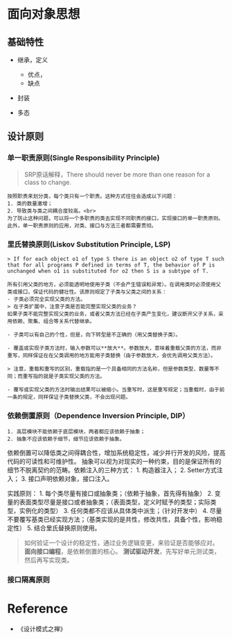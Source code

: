 # 面向对象思想
## 基础特性
- 继承，定义
    - 优点，
    - 缺点
- 封装

- 多态



## 设计原则
### 单一职责原则(Single Responsibility Principle)<br>
> SRP原话解释，There should never be more than one reason for a class to change.
    
    按照职责来划分类，每个类只有一个职责。这种方式往往会造成以下问题：
    1. 类的数量激增；
    2. 导致类与类之间耦合度较高。<br>
    为了防止这种问题，可以将一个多职责的类去实现不同职责的接口，实现接口的单一职责原则。此外，单一职责原则的应用，对类、接口与方法三者都需要贯彻。

### 里氏替换原则(Liskov Substitution Principle, LSP)<br>
    > If for each object o1 of type S there is an object o2 of type T such that for all programs P defined in terms of T, the behavior of P is unchanged when o1 is substituted for o2 then S is a subtype of T.
    
    所有引用父类的地方，必须能透明地使用子类（不会产生错误和异常）。在调用类时必须使用父类或接口，保证代码的健壮性。该原则规定了子类与父类之间的关系：
    - 子类必须完全实现父类的方法。
    > 在子类扩展中，注意子类是否能完整实现父类的业务？
    如果子类不能完整实现父类的业务，或者父类方法已经在子类产生变化，建议断开父子关系，采用依赖、聚集、组合等关系代替继承。
    
    - 子类可以有自己的个性，但是，向下转型是不正确的（用父类替换子类）。
    
    - 覆盖或实现子类方法时，输入参数可以**放大**。参数放大，意味着重载父类的方法，而非重写，同样保证在在父类调用的地方能用子类替换（由于参数放大，会优先调用父类方法）。
    
    > 注意，重载和重写的区别，重载指的是一个具备相同的方法名称，但是参数类型、数量等不同；而重写指的就是子类实现父类的方法。
    
    - 覆写或实现父类的方法时输出结果可以被缩小。当重写时，这是重写规定；当重载时，由于前一条的规定，同样保证子类替换父类，不会出现问题。
    

### 依赖倒置原则（Dependence Inversion Principle, DIP）
    1. 高层模块不能依赖于底层模块，两者都应该依赖于抽象；
    2. 抽象不应该依赖于细节，细节应该依赖于抽象。

 依赖倒置可以降低类之间得耦合性，增加系统稳定性，减少并行开发的风险，提高代码的可读性和可维护性。 抽象可以视为对现实的一种约束，目的是保证所有的细节不脱离契约的范畴。依赖注入的三种方式：
     1. 构造器注入；
     2. Setter方式注入；
     3. 接口声明依赖对象，接口注入。

实践原则：
    1. 每个类尽量有接口或抽象类；（依赖于抽象，首先得有抽象）
    2. 变量的表面类型尽量是接口或者抽象类；（表面类型，定义时赋予的类型；实际类型，实例化的类型）
    3. 任何类都不应该从具体类中派生；（针对开发中）
    4. 尽量不要覆写基类已经实现方法；（基类实现的是共性，修改共性，具备个性，影响稳定性）
    5. 结合里氏替换原则使用。


> 如何验证一个设计的稳定性，通过业务逻辑变更，来验证是否能够应对。
> **面向接口编程**，是依赖倒置的核心。
> **测试驱动开发**，先写好单元测试类，然后再写实现类。


### 接口隔离原则







# Reference
- 《设计模式之禅》
   
    
    
    
